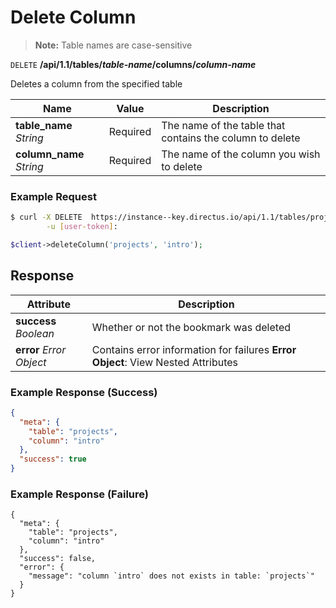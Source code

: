 # Delete Column

> **Note:** Table names are case-sensitive

<span class="request">`DELETE` **/api/1.1/tables/_table-name_/columns/_column-name_**</span>

<span class="description">Deletes a column from the specified table</span>

<span class="arguments">Name</span> | Value | Description
------------------ | ----- | -----------
**table_name** _String_             | <span class="required">Required</span>    | The name of the table that contains the column to delete
**column_name** _String_            | <span class="required">Required</span>    | The name of the column you wish to delete

### Example Request

```bash
$ curl -X DELETE  https://instance--key.directus.io/api/1.1/tables/projects/columns/intro \
        -u [user-token]:
```

```php
$client->deleteColumn('projects', 'intro');
```

## Response

<span class="attributes">Attribute</span> | Description
--------|------------
**success** _Boolean_ | Whether or not the bookmark was deleted
**error** _Error Object_ | Contains error information for failures <a class="object">**Error Object**: View Nested Attributes</a>

### Example Response (Success)

```json
{
  "meta": {
    "table": "projects",
    "column": "intro"
  },
  "success": true
}
```

### Example Response (Failure)

```
{
  "meta": {
    "table": "projects",
    "column": "intro"
  },
  "success": false,
  "error": {
    "message": "column `intro` does not exists in table: `projects`"
  }
}
```
